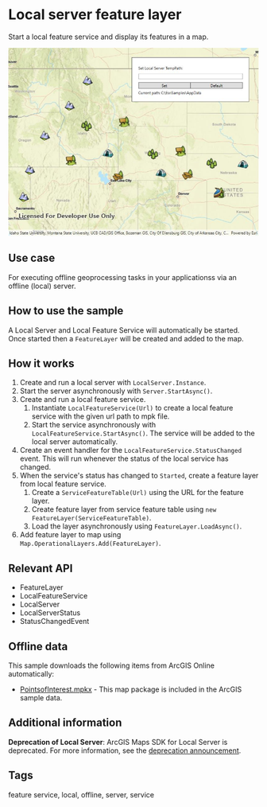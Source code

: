 # Local server feature layer

Start a local feature service and display its features in a map.

![Image of local server feature layer](LocalServerFeatureLayer.jpg)

## Use case

For executing offline geoprocessing tasks in your applicationss via an offline (local) server.

## How to use the sample

A Local Server and Local Feature Service will automatically be started. Once started then a `FeatureLayer` will be created and added to the map.

## How it works

1. Create and run a local server with `LocalServer.Instance`.
2. Start the server asynchronously with `Server.StartAsync()`.
3. Create and run a local feature service.
   1. Instantiate `LocalFeatureService(Url)` to create  a local feature service with the given url path to mpk file.
   2. Start the service asynchronously with `LocalFeatureService.StartAsync()`. The service will be added to the local server automatically.
1. Create an event handler for the `LocalFeatureService.StatusChanged` event. This will run whenever the status of the local service has changed.
2. When the service's status has changed to `Started`, create a feature layer from local feature service.
   1. Create a `ServiceFeatureTable(Url)` using the URL for the feature layer.
   2. Create feature layer from service feature table using `new FeatureLayer(ServiceFeatureTable)`.
   3. Load the layer asynchronously using `FeatureLayer.LoadAsync()`.
3. Add feature layer to map using `Map.OperationalLayers.Add(FeatureLayer)`.

## Relevant API

* FeatureLayer
* LocalFeatureService
* LocalServer
* LocalServerStatus
* StatusChangedEvent

## Offline data

This sample downloads the following items from ArcGIS Online automatically:

* [PointsofInterest.mpkx](https://www.arcgis.com/home/item.html?id=92ca5cdb3ff1461384bf80dc008e297b) - This map package is included in the ArcGIS sample data.


## Additional information

**Deprecation of Local Server**: ArcGIS Maps SDK for Local Server is deprecated. For more information, see the [deprecation announcement](https://support.esri.com/en-us/knowledge-base/deprecation-arcgis-maps-sdk-for-local-server-000034908).

## Tags

feature service, local, offline, server, service